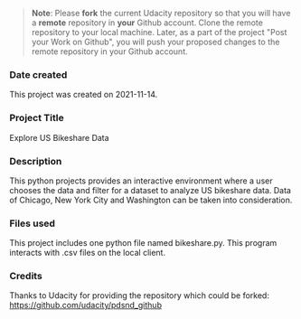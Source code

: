 >**Note**: Please **fork** the current Udacity repository so that you will have a **remote** repository in **your** Github account. Clone the remote repository to your local machine. Later, as a part of the project "Post your Work on Github", you will push your proposed changes to the remote repository in your Github account.

### Date created
This project was created on 2021-11-14.

### Project Title
Explore US Bikeshare Data

### Description
This python projects provides an interactive environment where a user chooses the data and filter for a dataset to analyze US bikeshare data. Data of Chicago, New York City and Washington can be taken into consideration.

### Files used
This project includes one python file named bikeshare.py. This program interacts with .csv files on the local client.

### Credits
Thanks to Udacity for providing the repository which could be forked: https://github.com/udacity/pdsnd_github
